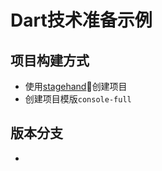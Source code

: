 # Dart技术准备示例

## 项目构建方式

- 使用[stagehand](https://github.com/dart-lang/stagehand)创建项目
- 创建项目模版`console-full`

## 版本分支

- 
